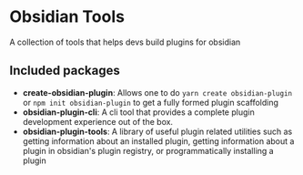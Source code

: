 # Obsidian Tools

A collection of tools that helps devs build plugins for obsidian

## Included packages

- **create-obsidian-plugin**: Allows one to do `yarn create obsidian-plugin` or `npm init obsidian-plugin` to get a fully formed plugin scaffolding
- **obsidian-plugin-cli**: A cli tool that provides a complete plugin development experience out of the box.
- **obsidian-plugin-tools**: A library of useful plugin related utilities such as getting information about an installed plugin, getting information about a plugin in obsidian's plugin registry, or programmatically installing a plugin
